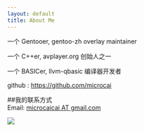 ```yaml
---
layout: default
title: About Me
---
```


一个 Gentooer, gentoo-zh overlay maintainer

一个 C++er, avplayer.org 创始人之一

一个 BASICer, llvm-qbasic 编译器开发者

github : <https://github.com/microcai>

##我的联系方式  
Email: [microcaicai AT gmail.com](mailto:microcaicai@gmail.com)  


<a href="http://weibo.com/u/1292997095?s=6uyXnP" target="_blank"><img border="0" src="http://service.t.sina.com.cn/widget/qmd/1292997095/b5a9690c/4.png"/></a>

